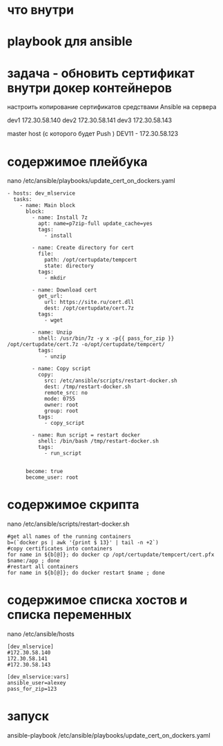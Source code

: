 # что внутри
# playbook для ansible
# задача - обновить сертификат внутри докер контейнеров

настроить копирование сертификатов средствами Ansible на сервера 

dev1 172.30.58.140
dev2 172.30.58.141
dev3 172.30.58.143
 

master host (с которого будет Push ) DEV11 - 172.30.58.123

# содержимое плейбука
nano /etc/ansible/playbooks/update_cert_on_dockers.yaml

```
- hosts: dev_mlservice
  tasks: 
    - name: Main block
      block: 
        - name: Install 7z
          apt: name=p7zip-full update_cache=yes
          tags: 
            - install

        - name: Create directory for cert
          file: 
            path: /opt/certupdate/tempcert
            state: directory
          tags: 
            - mkdir

        - name: Download cert
          get_url: 
            url: https://site.ru/cert.dll
            dest: /opt/certupdate/cert.7z
          tags: 
            - wget

        - name: Unzip
          shell: /usr/bin/7z -y x -p{{ pass_for_zip }} /opt/certupdate/cert.7z -o/opt/certupdate/tempcert/
          tags: 
            - unzip

        - name: Copy script
          copy: 
            src: /etc/ansible/scripts/restart-docker.sh
            dest: /tmp/restart-docker.sh
            remote_src: no
            mode: 0755
            owner: root
            group: root
          tags: 
            - copy_script

        - name: Run script = restart docker
          shell: /bin/bash /tmp/restart-docker.sh
          tags: 
            - run_script


      become: true
      become_user: root
```

# содержимое скрипта
nano /etc/ansible/scripts/restart-docker.sh
```
#get all names of the running containers
b=(`docker ps | awk '{print $ 13}' | tail -n +2`)
#copy certificates into containers
for name in ${b[@]}; do docker cp /opt/certupdate/tempcert/cert.pfx $name:/app ; done
#restart all containers
for name in ${b[@]}; do docker restart $name ; done
```
# содержимое списка хостов и списка переменных
nano /etc/ansible/hosts
```
[dev_mlservice]
#172.30.58.140
172.30.58.141
#172.30.58.143

[dev_mlservice:vars]
ansible_user=alexey
pass_for_zip=123
```


# запуск
ansible-playbook /etc/ansible/playbooks/update_cert_on_dockers.yaml
